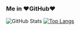 ### Me in ❤️GitHub❤️

![GitHub Stats](https://github-readme-stats.vercel.app/api?username=kevinmatthe&count_private=true&show_icons=true)
[![Top Langs](https://github-readme-stats.vercel.app/api/top-langs/?username=kevinmatthe&layout=compact)](https://github.com/anuraghazra/github-readme-stats)
